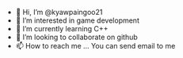 - 👋 Hi, I’m @kyawpaingoo21
- 👀 I’m interested in game development
- 🌱 I’m currently learning C++
- 💞️ I’m looking to collaborate on github
- 📫 How to reach me ... You can send email to me 

<!---
kyawpaingoo21/kyawpaingoo21 is a ✨ special ✨ repository because its `README.md` (this file) appears on your GitHub profile.
You can click the Preview link to take a look at your changes.
--->
